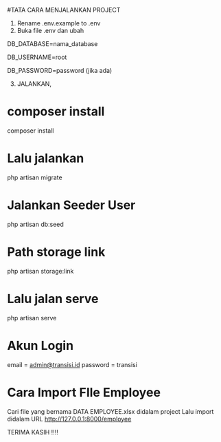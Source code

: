 #TATA CARA MENJALANKAN PROJECT

1. Rename .env.example to .env
2. Buka file .env dan ubah

DB_DATABASE=nama_database

DB_USERNAME=root

DB_PASSWORD=password (jika ada)

3. JALANKAN,

# composer install

composer install

# Lalu jalankan

php artisan migrate

# Jalankan Seeder User
php artisan db:seed

# Path storage link
php artisan storage:link

# Lalu jalan serve

php artisan serve


# Akun Login

email = admin@transisi.id
password = transisi

# Cara Import FIle Employee
Cari file yang bernama DATA EMPLOYEE.xlsx didalam project
Lalu import didalam URL 
http://127.0.0.1:8000/employee


TERIMA KASIH !!!!
